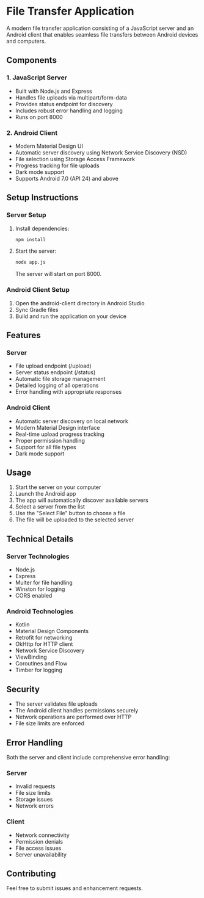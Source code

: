 # File Transfer Application

A modern file transfer application consisting of a JavaScript server and an Android client that enables seamless file transfers between Android devices and computers.

## Components

### 1. JavaScript Server
- Built with Node.js and Express
- Handles file uploads via multipart/form-data
- Provides status endpoint for discovery
- Includes robust error handling and logging
- Runs on port 8000

### 2. Android Client
- Modern Material Design UI
- Automatic server discovery using Network Service Discovery (NSD)
- File selection using Storage Access Framework
- Progress tracking for file uploads
- Dark mode support
- Supports Android 7.0 (API 24) and above

## Setup Instructions

### Server Setup
1. Install dependencies:
   ```bash
   npm install
   ```

2. Start the server:
   ```bash
   node app.js
   ```
   The server will start on port 8000.

### Android Client Setup
1. Open the android-client directory in Android Studio
2. Sync Gradle files
3. Build and run the application on your device

## Features

### Server
- File upload endpoint (/upload)
- Server status endpoint (/status)
- Automatic file storage management
- Detailed logging of all operations
- Error handling with appropriate responses

### Android Client
- Automatic server discovery on local network
- Modern Material Design interface
- Real-time upload progress tracking
- Proper permission handling
- Support for all file types
- Dark mode support

## Usage

1. Start the server on your computer
2. Launch the Android app
3. The app will automatically discover available servers
4. Select a server from the list
5. Use the "Select File" button to choose a file
6. The file will be uploaded to the selected server

## Technical Details

### Server Technologies
- Node.js
- Express
- Multer for file handling
- Winston for logging
- CORS enabled

### Android Technologies
- Kotlin
- Material Design Components
- Retrofit for networking
- OkHttp for HTTP client
- Network Service Discovery
- ViewBinding
- Coroutines and Flow
- Timber for logging

## Security

- The server validates file uploads
- The Android client handles permissions securely
- Network operations are performed over HTTP
- File size limits are enforced

## Error Handling

Both the server and client include comprehensive error handling:

### Server
- Invalid requests
- File size limits
- Storage issues
- Network errors

### Client
- Network connectivity
- Permission denials
- File access issues
- Server unavailability

## Contributing

Feel free to submit issues and enhancement requests.